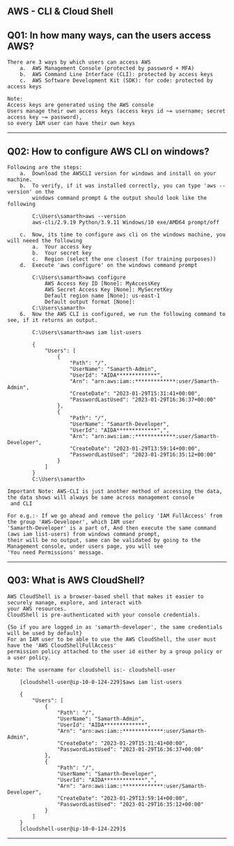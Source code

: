 AWS - CLI & Cloud Shell
-----------------------------------------------------------------------------------------------------------------------------------------------------------
    
Q01: In how many ways, can the users access AWS?
-----------------------------------------------------------------------------------------------------------------------------------------------------------
    There are 3 ways by which users can access AWS
        a.  AWS Management Console (protected by password + MFA)
        b.  AWS Command Line Interface (CLI): protected by access keys
        c.  AWS Software Development Kit (SDK): for code: protected by access keys
    
    Note: 
    Access keys are generated using the AWS console
    Users manage their own access keys (access keys id ~= username; secret access key ~= password), 
    so every IAM user can have their own keys

-----------------------------------------------------------------------------------------------------------------------------------------------------------
Q02: How to configure AWS CLI on windows?
-----------------------------------------------------------------------------------------------------------------------------------------------------------
    Following are the steps:
        a.  Download the AWSCLI version for windows and install on your machine.
        b.  To verify, if it was installed correctly, you can type 'aws --version' on the 
            windows command prompt & the output should look like the following

            C:\Users\samarth>aws --version
            aws-cli/2.9.19 Python/3.9.11 Windows/10 exe/AMD64 prompt/off

        c.  Now, its time to configure aws cli on the windows machine, you will neeed the following
            a.  Your access key
            b.  Your secret key
            c.  Region (select the one closest (for training purposes))
        d.  Execute 'aws configure' on the windows command prompt

            C:\Users\samarth>aws configure
                AWS Access Key ID [None]: MyAccessKey
                AWS Secret Access Key [None]: MySecretKey
                Default region name [None]: us-east-1
                Default output format [None]:
            C:\Users\samarth>
        6.  Now the AWS CLI is configured, we run the following command to see, if it returns an output.

            C:\Users\samarth>aws iam list-users

            {
                "Users": [
                    {
                        "Path": "/",
                        "UserName": "Samarth-Admin",
                        "UserId": "AIDA*************",
                        "Arn": "arn:aws:iam::*************:user/Samarth-Admin",
                        "CreateDate": "2023-01-29T15:31:41+00:00",
                        "PasswordLastUsed": "2023-01-29T16:36:37+00:00"
                    },
                    {
                        "Path": "/",
                        "UserName": "Samarth-Developer",
                        "UserId": "AIDA*************",",
                        "Arn": "arn:aws:iam::*************:user/Samarth-Developer",
                        "CreateDate": "2023-01-29T13:59:14+00:00",
                        "PasswordLastUsed": "2023-01-29T16:35:12+00:00"
                    }
                ]
            }
            C:\Users\samarth>
        
    Important Note: AWS-CLI is just another method of accessing the data, the data shows will always be same across management console
     and CLI
    
    For e.g.:- If we go ahead and remove the policy 'IAM FullAccess' from the group 'AWS-Developer', which IAM user 
    'Samarth-Developer' is a part of, And then execute the same command (aws iam list-users) from windows command prompt, 
    their will be no output, same can be validated by going to the Management console, under users page, you will see 
    'You need Permissions' message.

-----------------------------------------------------------------------------------------------------------------------------------------------------------
Q03: What is AWS CloudShell?
-----------------------------------------------------------------------------------------------------------------------------------------------------------
    AWS CloudShell is a browser-based shell that makes it easier to securely manage, explore, and interact with 
    your AWS resources. 
    CloudShell is pre-authenticated with your console credentials.

    {So if you are logged in as 'samarth-developer', the same credentials will be used by default}
    For an IAM user to be able to use the AWS CloudShell, the user must have the 'AWS CloudShellFullAccess' 
    permission policy attached to the user id either by a group policy or a user policy.

    Note: The username for cloudshell is:- cloudshell-user

        [cloudshell-user@ip-10-0-124-229]$aws iam list-users

        {
            "Users": [
                {
                    "Path": "/",
                    "UserName": "Samarth-Admin",
                    "UserId": "AIDA*************",
                    "Arn": "arn:aws:iam::*************:user/Samarth-Admin",
                    "CreateDate": "2023-01-29T15:31:41+00:00",
                    "PasswordLastUsed": "2023-01-29T16:36:37+00:00"
                },
                {
                    "Path": "/",
                    "UserName": "Samarth-Developer",
                    "UserId": "AIDA*************",",
                    "Arn": "arn:aws:iam::*************:user/Samarth-Developer",
                    "CreateDate": "2023-01-29T13:59:14+00:00",
                    "PasswordLastUsed": "2023-01-29T16:35:12+00:00"
                }
            ]
        }
        [cloudshell-user@ip-10-0-124-229]$

-----------------------------------------------------------------------------------------------------------------------------------------------------------